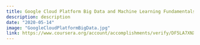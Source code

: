 ```yaml
---
title: Google Cloud Platform Big Data and Machine Learning Fundamentals
description: description
date: "2020-05-14"
image: "GoogleCloudPlatformBigData.jpg"
link: https://www.coursera.org/account/accomplishments/verify/DF5LA7XNXS64 
---
```

